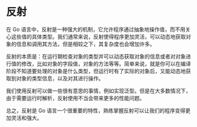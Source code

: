 # 反射

在 Go 语言中，反射是一种强大的机制，它允许程序通过抽象地操作值，而不用关心这些值的具体类型。我们通常来说，反射使得程序更加灵活，可以动态地获取对象的信息和调用其方法，但是相较之下，其复杂度也会增加许多。

反射的本质是：在运行期检查对象的类型并可以动态获取对象的信息或者对对象进行值的修改，比如对象的字段值，对象的方法等等。简单来说，就是你可以在编译阶段不知道要处理的对象是什么类型，但运行时有了实际的对象后，又能动态地获取到对象的类型信息，以及对其进行操作。

我们使用反射可以做一些很有意思的事情，例如实现泛型。但是在大多数情况下，由于需要运行时解析，反射使用不当会带来更多的性能问题。

总之，反射是 Go 语言一个很重要的特性，熟练掌握反射可以让我们的程序变得更加灵活和强大。